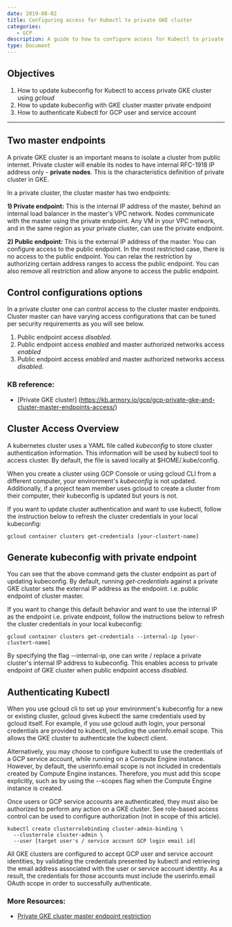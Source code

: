 ```yaml
---
date: 2019-08-02
title: Configuring access for Kubectl to private GKE cluster
categories:
   - GCP
description: A guide to how to configure access for Kubectl to private Google Kubernetes Engine cluster with different level of restricted access 
type: Document
---
```


## Objectives
1. How to update kubeconfig for Kubectl to access private GKE cluster using *gcloud* 
2. How to update kubeconfig with GKE cluster master private endpoint  
3. How to authenticate Kubectl for GCP user and service account 

***
## Two master endpoints  

A private GKE cluster is an important means to isolate a cluster from public internet. Private cluster will enable its nodes to have internal RFC-1918 IP address only - **private nodes**. This is the characteristics definition of private cluster in GKE.

In a private cluster, the cluster master has two endpoints:

**1) Private endpoint:** This is the internal IP address of the master, behind an internal load balancer in the master's VPC network. Nodes communicate with the master using the private endpoint. Any VM in your VPC network, and in the same region as your private cluster, can use the private endpoint.

**2) Public endpoint:** This is the external IP address of the master. You can configure access to the public endpoint. In the most restricted case, there is no access to the public endpoint. You can relax the restriction by authorizing certain address ranges to access the public endpoint. You can also remove all restriction and allow anyone to access the public endpoint.

## Control configurations options

In a private cluster one can control access to the cluster master endpoints. Cluster master can have varying access configurations that can be tuned per security requirements as you will see below.
1. Public endpoint access *disabled*.
2. Public endpoint access *enabled* and master authorized networks access *enabled*
3. Public endpoint access *enabled* and master authorized networks access *disabled*.

### KB reference: 
- [Private GKE cluster] (https://kb.armory.io/gcp/gcp-private-gke-and-cluster-master-endpoints-access/)

## Cluster Access Overview

A kubernetes cluster uses a YAML file called *kubeconfig* to store cluster authentication information. This information will be used by kubectl tool to access cluster. By default, the file is saved locally at $HOME/.kube/config. 

When you create a cluster using GCP Console or using gcloud CLI from a different computer, your environment's *kubeconfig* is not updated. Additionally, if a project team member uses gcloud to create a cluster from their computer, their kubeconfig is updated but yours is not. 

If you want to update cluster authentication and want to use kubectl, follow the instruction below to refresh the cluster credentials in your local kubeconfig:
   ```
   gcloud container clusters get-credentials [your-clustert-name]
   ```

## Generate kubeconfig with private endpoint  

You can see that the above command gets the cluster endpoint as part of updating kubeconfig. By default, running *get-credentials* against a private GKE cluster sets the external IP address as the endpoint. i.e. public endpoint of cluster master.

If you want to change this default behavior and want to use the internal IP as the endpoint i.e. private endpoint, follow the instructions below to refresh the cluster credentials in your local kubeconfig:

   ```
   gcloud container clusters get-credentials --internal-ip [your-clustert-name]
   ```

By specifying the flag --internal-ip, one can write / replace a private cluster's internal IP address to kubeconfig. This enables access to private endpoint of GKE cluster when public endpoint access *disabled*.

## Authenticating Kubectl

When you use gcloud cli to set up your environment's kubeconfig for a new or existing cluster, gcloud gives kubectl the same credentials used by gcloud itself. For example, if you use gcloud auth login, your personal credentials are provided to kubectl, including the userinfo.email scope. This allows the GKE cluster to authenticate the kubectl client.

Alternatively, you may choose to configure kubectl to use the credentials of a GCP service account, while running on a Compute Engine instance. However, by default, the userinfo.email scope is not included in credentials created by Compute Engine instances. Therefore, you must add this scope explicitly, such as by using the --scopes flag when the Compute Engine instance is created.

Once users or GCP service accounts are authenticated, they must also be authorized to perform any action on a GKE cluster. See role-based access control can be used to configure authorization (not in scope of this article).

   ```
   kubectl create clusterrolebinding cluster-admin-binding \
     --clusterrole cluster-admin \
     --user [target user's / service account GCP login email id]
   ```

All GKE clusters are configured to accept GCP user and service account identities, by validating the credentials presented by kubectl and retrieving the email address associated with the user or service account identity. As a result, the credentials for those accounts must include the userinfo.email OAuth scope in order to successfully authenticate.

### More Resources: 
- [Private GKE cluster master endpoint restriction](https://kb.armory.io/gcp/gcp-private-gke-and-cluster-master-endpoints-access)